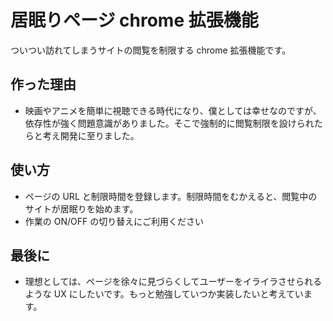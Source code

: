 # 居眠りページ chrome 拡張機能

ついつい訪れてしまうサイトの閲覧を制限する chrome 拡張機能です。

## 作った理由

- 映画やアニメを簡単に視聴できる時代になり、僕としては幸せなのですが、依存性が強く問題意識がありました。そこで強制的に閲覧制限を設けられたらと考え開発に至りました。

## 使い方

- ページの URL と制限時間を登録します。制限時間をむかえると、閲覧中のサイトが居眠りを始めます。
- 作業の ON/OFF の切り替えにご利用ください

## 最後に

- 理想としては、ページを徐々に見づらくしてユーザーをイライラさせられるような UX にしたいです。もっと勉強していつか実装したいと考えています。
